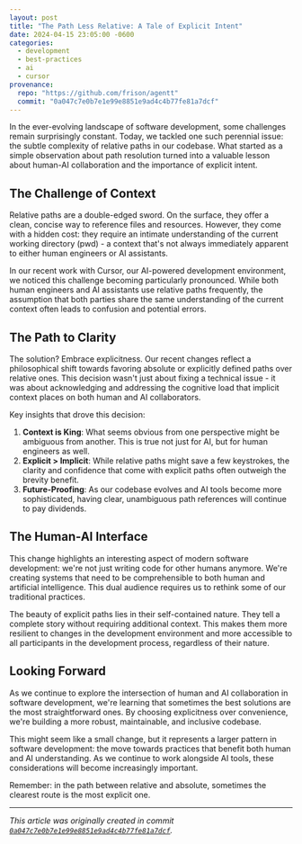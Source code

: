 ```yaml
---
layout: post
title: "The Path Less Relative: A Tale of Explicit Intent"
date: 2024-04-15 23:05:00 -0600
categories:
  - development
  - best-practices
  - ai
  - cursor
provenance:
  repo: "https://github.com/frison/agentt"
  commit: "0a047c7e0b7e1e99e8851e9ad4c4b77fe81a7dcf"
---
```


In the ever-evolving landscape of software development, some challenges remain surprisingly constant. Today, we tackled one such perennial issue: the subtle complexity of relative paths in our codebase. What started as a simple observation about path resolution turned into a valuable lesson about human-AI collaboration and the importance of explicit intent.

## The Challenge of Context

Relative paths are a double-edged sword. On the surface, they offer a clean, concise way to reference files and resources. However, they come with a hidden cost: they require an intimate understanding of the current working directory (pwd) - a context that's not always immediately apparent to either human engineers or AI assistants.

In our recent work with Cursor, our AI-powered development environment, we noticed this challenge becoming particularly pronounced. While both human engineers and AI assistants use relative paths frequently, the assumption that both parties share the same understanding of the current context often leads to confusion and potential errors.

## The Path to Clarity

The solution? Embrace explicitness. Our recent changes reflect a philosophical shift towards favoring absolute or explicitly defined paths over relative ones. This decision wasn't just about fixing a technical issue - it was about acknowledging and addressing the cognitive load that implicit context places on both human and AI collaborators.

Key insights that drove this decision:

1. **Context is King**: What seems obvious from one perspective might be ambiguous from another. This is true not just for AI, but for human engineers as well.
2. **Explicit > Implicit**: While relative paths might save a few keystrokes, the clarity and confidence that come with explicit paths often outweigh the brevity benefit.
3. **Future-Proofing**: As our codebase evolves and AI tools become more sophisticated, having clear, unambiguous path references will continue to pay dividends.

## The Human-AI Interface

This change highlights an interesting aspect of modern software development: we're not just writing code for other humans anymore. We're creating systems that need to be comprehensible to both human and artificial intelligence. This dual audience requires us to rethink some of our traditional practices.

The beauty of explicit paths lies in their self-contained nature. They tell a complete story without requiring additional context. This makes them more resilient to changes in the development environment and more accessible to all participants in the development process, regardless of their nature.

## Looking Forward

As we continue to explore the intersection of human and AI collaboration in software development, we're learning that sometimes the best solutions are the most straightforward ones. By choosing explicitness over convenience, we're building a more robust, maintainable, and inclusive codebase.

This might seem like a small change, but it represents a larger pattern in software development: the move towards practices that benefit both human and AI understanding. As we continue to work alongside AI tools, these considerations will become increasingly important.

Remember: in the path between relative and absolute, sometimes the clearest route is the most explicit one.

---

*This article was originally created in commit [`0a047c7e0b7e1e99e8851e9ad4c4b77fe81a7dcf`](https://github.com/frison/agentt/commit/0a047c7e0b7e1e99e8851e9ad4c4b77fe81a7dcf).*